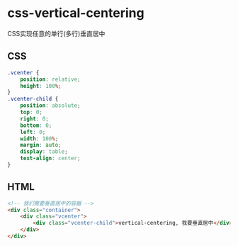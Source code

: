 # css-vertical-centering
CSS实现任意的单行(多行)垂直居中


## CSS
```css
.vcenter {
    position: relative;
    height: 100%;
}
.vcenter-child {
    position: absolute;
    top: 0;
    right: 0;
    bottom: 0;
    left: 0;
    width: 100%;
    margin: auto;
    display: table;
    text-align: center;
}
```

## HTML
```html
<!-- 我们需要垂直居中的容器 -->
<div class="container">
    <div class="vcenter">
        <div class="vcenter-child">vertical-centering, 我要垂直居中</div>
    </div>
</div>
```
